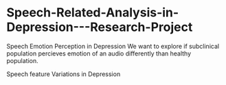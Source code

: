 # Speech-Related-Analysis-in-Depression---Research-Project
Speech Emotion Perception in Depression
We want to explore if subclinical population percieves emotion of an audio differently than healthy population. 

Speech feature Variations in Depression 
